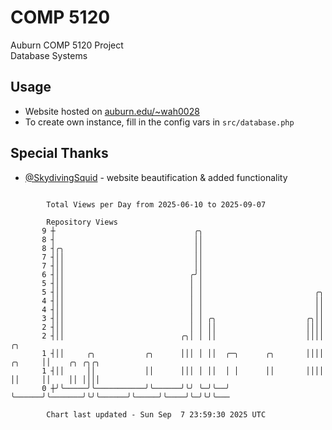 # COMP 5120
Auburn COMP 5120 Project  
Database Systems

## Usage
- Website hosted on [auburn.edu/~wah0028](https://webhome.auburn.edu/~wah0028/)
- To create own instance, fill in the config vars in `src/database.php`

## Special Thanks
- [@SkydivingSquid](https://github.com/SkydivingSquid) - website beautification & added functionality

```

        Total Views per Day from 2025-06-10 to 2025-09-07

        Repository Views
       9 ┼                               ╭╮
       8 ┤                               ││
       8 ┤╭╮                             ││
       7 ┤││                             ││
       7 ┤││                             ││
       6 ┤││                            ╭╯│
       5 ┤││                            │ │
       5 ┤││                            │ │                         ╭╮
       4 ┤││                            │ │                         ││
       4 ┤││                            │ │                         ││
       3 ┤││                            │ │ ╭╮                    ╭╮││
       2 ┤││                            │ │ ││                    ││││
       2 ┤││                          ╭╮│ │ ││                    ││││             ╭╮
       1 ┤││     ╭╮           ╭╮      │││ │ ││  ╭─╮      ╭╮       ││││      ╭╮     ││    ╭╮ ╭╮╭╮
       1 ┤││     ││           ││      │││ │ ││  │ │      ││       ││││      ││     ││    ││ ││││
       0 ┼╯╰─────╯╰───────────╯╰──────╯╰╯ ╰─╯╰──╯ ╰──────╯╰───────╯╰╯╰──────╯╰─────╯╰────╯╰─╯╰╯╰───

        Chart last updated - Sun Sep  7 23:59:30 2025 UTC
        
```
